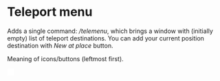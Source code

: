 Teleport menu
=============

Adds a single command: */telemenu*, which brings a window with (initially empty) list of teleport destinations.
You can add your current position destination with *New at place* button.

Meaning of icons/buttons (leftmost first).

![move up](textures/btn_up.png)
